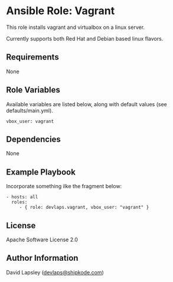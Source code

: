 Ansible Role: Vagrant
=========

This role installs vagrant and virtualbox on a linux server.

Currently supports both Red Hat and Debian based linux flavors.

Requirements
------------

None

Role Variables
--------------

Available variables are listed below, along with default values (see defaults/main.yml).

    vbox_user: vagrant
   

Dependencies
------------

None

Example Playbook
----------------

Incorporate something ilke the fragment below:

    - hosts: all
      roles:
         - { role: devlaps.vagrant, vbox_user: "vagrant" }

License
-------

Apache Software License 2.0

Author Information
------------------

David Lapsley (devlaps@shipkode.com)

